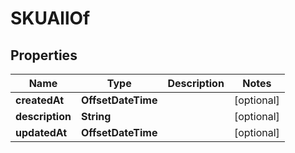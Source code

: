 

# SKUAllOf


## Properties

Name | Type | Description | Notes
------------ | ------------- | ------------- | -------------
**createdAt** | **OffsetDateTime** |  |  [optional]
**description** | **String** |  |  [optional]
**updatedAt** | **OffsetDateTime** |  |  [optional]



